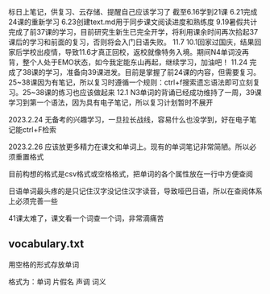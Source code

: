 标日上笔记，供复习、云存储、提醒自己应该学习了
截至6.16学到21课
6.21完成24课的重新学习
6.23创建text.md用于同步课文阅读进度和熟练度
9.19暑假共计完成了前37课的学习，目前研究生新生已完全开学，将利用课余时间再次拾起37课后的学习和前面的复习，否则将会入门日语失败。
11.7 10.1回家过国庆，结果回家后学校出疫情，导致11.6才真正回校，返校就像特务入境。期间N4单词没再背，整个人处于EMO状态，如今我定能东山再起，继续学习，加油吧！
11.24 完成了38课的学习，准备向39课进发。目前是掌握了前24课的内容，但需要复习。25~38课因为有笔记，所以复习时遵循一个规则：ctrl+f搜索遗忘语法即可立刻复习。25~38课的练习也应该做起来
12.1 N3单词的背诵已经成功维持了一周，39课学习到第一个语法，因为具有电子笔记，所以复习计划暂时不展开

2023.2.24 无备考的兴趣学习，一旦拉长战线，容易什么也没学到，好在电子笔记能ctrl+F检索

2023.2.26 应该放更多精力在课文和单词上。现有的单词笔记非常简陋。所以必须重置格式

目前构想的格式是csv格式或空格格式，把单词的各个属性放在一行中方便查阅

日语单词最头疼的是只记住汉字没记住汉字读音，导致哑巴日语，所以在查阅体系上必须完善一些

41课太难了，课文看一个词查一个词，非常滴痛苦

## vocabulary.txt
用空格的形式存放单词

格式为：单词 片假名 声调 词义